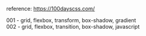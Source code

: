 reference: https://100dayscss.com/

001 - grid, flexbox, transform, box-shadow, gradient <br>
002 - grid, flexbox, transition, box-shadow, javascript <br>

